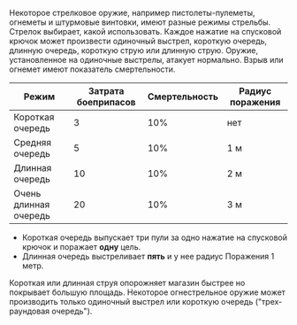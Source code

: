 Некоторое стрелковое оружие, например пистолеты-пулеметы, огнеметы и штурмовые винтовки, имеют разные режимы стрельбы. Стрелок выбирает, какой использовать. Каждое нажатие на спусковой крючок может произвести одиночный выстрел, короткую очередь, длинную очередь, короткую струю или длинную струю. Оружие, установленное на одиночные выстрелы, атакует нормально. Взрыв или огнемет имеют показатель смертельности.


| Режим                 | Затрата боеприпасов | Смертельность | Радиус поражения |
| --------------------- | ------------------- | ------------- | ---------------- |
| Короткая очередь      | 3                   | 10%           | нет              |
| Средняя очередь       | 5                   | 10%           | 1 м              |
| Длинная очередь       | 10                  | 10%           | 2 м              |
| Очень длинная очередь | 20                  | 10%           | 3 м              |

- Короткая очередь выпускает три пули за одно нажатие на спусковой крючок и поражает **одну** цель.
- Длинная очередь выстреливает **пять** и у нее радиус Поражения 1 метр. 

Короткая или длинная струя опорожняет магазин быстрее но покрывает большую площадь. Некоторое огнестрельное оружие может производить только одиночный выстрел или короткую очередь ("трех-раундовая очередь").